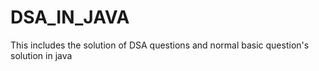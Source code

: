 # DSA_IN_JAVA
This includes the solution of DSA questions and normal basic question's solution in java 
